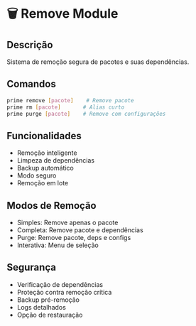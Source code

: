 # 🗑️ Remove Module

## Descrição
Sistema de remoção segura de pacotes e suas dependências.

## Comandos
```bash
prime remove [pacote]    # Remove pacote
prime rm [pacote]       # Alias curto
prime purge [pacote]    # Remove com configurações
```

## Funcionalidades
- Remoção inteligente
- Limpeza de dependências
- Backup automático
- Modo seguro
- Remoção em lote

## Modos de Remoção
- Simples: Remove apenas o pacote
- Completa: Remove pacote e dependências
- Purge: Remove pacote, deps e configs
- Interativa: Menu de seleção

## Segurança
- Verificação de dependências
- Proteção contra remoção crítica
- Backup pré-remoção
- Logs detalhados
- Opção de restauração